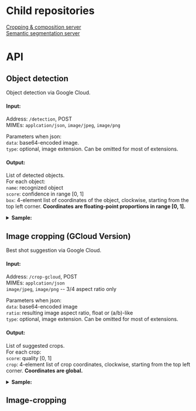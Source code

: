 # Child repositories
[Cropping & composition server](https://github.com/notantony/Grid-Anchor-based-Image-Cropping-Pytorch) \
[Semantic segmentation server](https://github.com/notantony/semantic-segmentation-pytorch)

# API

## Object detection
Object detection via Google Cloud.

#### Input:
Address: `/detection`, POST \
MIMEs: `applcation/json`, `image/jpeg`, `image/png`

Parameters when json: \
`data`: base64-encoded image. \
`type`: optional, image extension. Can be omitted for most of extensions.

#### Output:
List of detected objects. \
For each object: \
`name`: recognized object \
`score`: confidence in range [0, 1] \
`box`: 4-element list of coordinates of the object, clockwise, starting from the top left corner. <b> Coordinates are floating-point proportions in range [0, 1]. </b> 


<details>
  <summary> <b>Sample: </b> </summary> 

  Request JSON:
  ```json
  {
      "data": "/9j/4AAQSkZJRgABAQAAAQABAAD/2wCEAAkGBxM...",
      "type": "jpeg"
  }
  ```
  
  Response:
  ```json
  [
      {
          "box": [
              [ 0.5293645262718201, 0.06992649286985397 ],
              [ 0.9699668288230896, 0.06992649286985397 ],
              [ 0.9699668288230896, 0.9906497597694397 ],
              [ 0.5293645262718201, 0.9906497597694397 ]
          ],
          "name": "Cat",
          "score": 0.9038124680519104
      },
      {
          "box": [
              [ 0.06010574474930763, 0 ],
              [ 0.68402498960495, 0 ],
              [ 0.68402498960495, 0.9943057894706726 ],
              [ 0.06010574474930763, 0.9943057894706726 ]
          ],
          "name": "Animal",
          "score": 0.7435145974159241
      }
  ]
  ```
</details>

## Image cropping (GCloud Version)
Best shot suggestion via Google Cloud.

#### Input:
Address: `/crop-gcloud`, POST \
MIMEs: `applcation/json` \
`image/jpeg`, `image/png` -- 3/4 aspect ratio only

Parameters when json: \
`data`: base64-encoded image \
`ratio`: resulting image aspect ratio, float or (a/b)-like \
`type`: optional, image extension. Can be omitted for most of extensions.

#### Output:
List of suggested crops. \
For each crop: \
`score`:  quality [0, 1] \
`crop`: 4-element list of crop coordinates, clockwise, starting from the top left corner. <b> Coordinates are global. </b> 

<details>
  <summary> <b>Sample: </b> </summary> 

  Request JSON:
  ```json
  {
      "data": "/9j/4AAQSkZJRgABAQAAAQABAAD/2wCEAAkGBxM...",
      "type": "jpg",
      "aspect_ratio": "3/4"
  }
  ```
  
  Response:
  ```json
  [
      {
          "crop": [
              [ 135, 0 ],
              [ 261, 0 ],
              [ 261, 167 ],
              [ 135, 167 ]
          ],
          "score": 0.45851942896842957
      }
  ]
  ```
</details>



## Image-cropping
